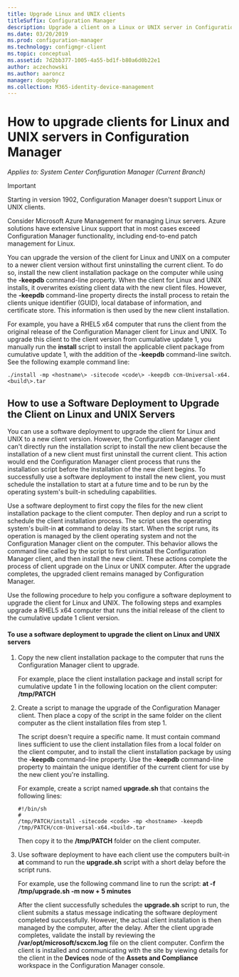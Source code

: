 ```yaml
---
title: Upgrade Linux and UNIX clients
titleSuffix: Configuration Manager
description: Upgrade a client on a Linux or UNIX server in Configuration Manager.
ms.date: 03/20/2019
ms.prod: configuration-manager
ms.technology: configmgr-client
ms.topic: conceptual
ms.assetid: 7d2bb377-1005-4a55-bd1f-b80a6d0b22e1
author: aczechowski
ms.author: aaroncz
manager: dougeby
ms.collection: M365-identity-device-management
---
```


# How to upgrade clients for Linux and UNIX servers in Configuration Manager

*Applies to: System Center Configuration Manager (Current Branch)*

> [!Important]  
> Starting in version 1902, Configuration Manager doesn't support Linux or UNIX clients. 
> 
> Consider Microsoft Azure Management for managing Linux servers. Azure solutions have extensive Linux support that in most cases exceed Configuration Manager functionality, including end-to-end patch management for Linux.

You can upgrade the version of the client for Linux and UNIX on a computer to a newer client version without first uninstalling the current client. To do so, install the new client installation package on the computer while using the **-keepdb** command-line property. When the client for Linux and UNIX installs, it overwrites existing client data with the new client files. However, the **-keepdb** command-line property directs the install process to retain the clients unique identifier (GUID), local database of information, and certificate store. This information is then used by the new client installation.  

 For example, you have a RHEL5 x64 computer that runs the client from the original release of the Configuration Manager client for Linux and UNIX. To upgrade this client to the client version from cumulative update 1, you manually run the **install** script to install the applicable client package from cumulative update 1, with the addition of the **-keepdb** command-line switch. See the following example command line:  

`./install -mp <hostname\> -sitecode <code\> -keepdb ccm-Universal-x64.<build\>.tar`  



## How to use a Software Deployment to Upgrade the Client on Linux and UNIX Servers  
 You can use a software deployment to upgrade the client for Linux and UNIX to a new client version. However, the Configuration Manager client can't directly run the installation script to install the new client because the installation of a new client must first uninstall the current client. This action would end the Configuration Manager client process that runs the installation script before the installation of the new client begins. To successfully use a software deployment to install the new client, you must schedule the installation to start at a future time and to be run by the operating system's built-in scheduling capabilities.  

 Use a software deployment to first copy the files for the new client installation package to the client computer. Then deploy and run a script to schedule the client installation process. The script uses the operating system's built-in **at** command to delay its start. When the script runs, its operation is managed by the client operating system and not the Configuration Manager client on the computer. This behavior allows the command line called by the script to first uninstall the Configuration Manager client, and then install the new client. These actions complete the process of client upgrade on the Linux or UNIX computer. After the upgrade completes, the upgraded client remains managed by Configuration Manager.  

 Use the following procedure to help you configure a software deployment to upgrade the client for Linux and UNIX. The following steps and examples upgrade a RHEL5 x64 computer that runs the initial release of the client to the cumulative update 1 client version.  

#### To use a software deployment to upgrade the client on Linux and UNIX servers  

1. Copy the new client installation package to the computer that runs the Configuration Manager client to upgrade.  

    For example, place the client installation package and install script for cumulative update 1 in the following location on the client computer: **/tmp/PATCH**  

2. Create a script to manage the upgrade of the Configuration Manager client. Then place a copy of the script in the same folder on the client computer as the client installation files from step 1.  

    The script doesn't require a specific name. It must contain command lines sufficient to use the client installation files from a local folder on the client computer, and to install the client installation package by using the **-keepdb** command-line property. Use the **-keepdb** command-line property to maintain the unique identifier of the current client for use by the new client you're installing.  

    For example, create a script named **upgrade.sh** that contains the following lines:  

   ```  
   #!/bin/sh  
   #  
   /tmp/PATCH/install -sitecode <code> -mp <hostname> -keepdb /tmp/PATCH/ccm-Universal-x64.<build>.tar  

   ```  

    Then copy it to the **/tmp/PATCH** folder on the client computer.

3. Use software deployment to have each client use the computers built-in **at** command to run the **upgrade.sh** script with a short delay before the script runs.  

    For example, use the following command line to run the script: **at -f /tmp/upgrade.sh -m now + 5 minutes**  

   After the client successfully schedules the **upgrade.sh** script to run, the client submits a status message indicating the software deployment completed successfully. However, the actual client installation is then managed by the computer, after the delay. After the client upgrade completes, validate the install by reviewing the **/var/opt/microsoft/scxcm.log** file on the client computer. Confirm the client is installed and communicating with the site by viewing details for the client in the **Devices** node of the **Assets and Compliance** workspace in the Configuration Manager console.  
